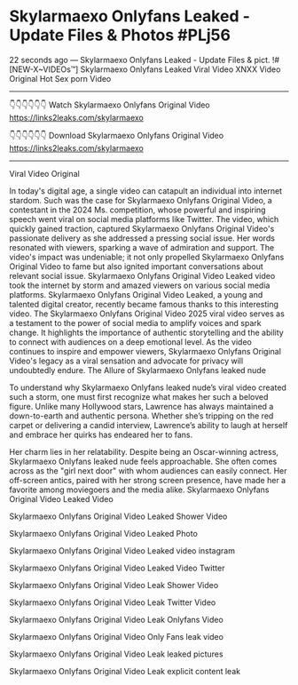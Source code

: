# Skylarmaexo Onlyfans Leaked - Update Files & Photos #PLj56

22 seconds ago — Skylarmaexo Onlyfans Leaked - Update Files & pict. !#[NEW-X~VIDEOs™] Skylarmaexo Onlyfans Leaked Viral Video XNXX Video Original Hot Sex porn Video

------------------

👇👇👇👇👇👇
Watch Skylarmaexo Onlyfans Original Video
https://links2leaks.com/skylarmaexo

👇👇👇👇👇👇
Download Skylarmaexo Onlyfans Original Video
https://links2leaks.com/skylarmaexo

------------------

Viral Video Original

In today's digital age, a single video can catapult an individual into internet stardom. Such was the case for Skylarmaexo Onlyfans Original Video, a contestant in the 2024 Ms. competition, whose powerful and inspiring speech went viral on social media platforms like Twitter.
The video, which quickly gained traction, captured Skylarmaexo Onlyfans Original Video's passionate delivery as she addressed a pressing social issue. Her words resonated with viewers, sparking a wave of admiration and support. The video's impact was undeniable; it not only propelled Skylarmaexo Onlyfans Original Video to fame but also ignited important conversations about relevant social issue.
Skylarmaexo Onlyfans Original Video Leaked video took the internet by storm and amazed viewers on various social media platforms. Skylarmaexo Onlyfans Original Video Leaked, a young and talented digital creator, recently became famous thanks to this interesting video.
The Skylarmaexo Onlyfans Original Video 2025 viral video serves as a testament to the power of social media to amplify voices and spark change. It highlights the importance of authentic storytelling and the ability to connect with audiences on a deep emotional level. As the video continues to inspire and empower viewers, Skylarmaexo Onlyfans Original Video's legacy as a viral sensation and advocate for privacy will undoubtedly endure.
The Allure of Skylarmaexo Onlyfans leaked nude


To understand why Skylarmaexo Onlyfans leaked nude’s viral video created such a storm, one must first recognize what makes her such a beloved figure. Unlike many Hollywood stars, Lawrence has always maintained a down-to-earth and authentic persona. Whether she’s tripping on the red carpet or delivering a candid interview, Lawrence’s ability to laugh at herself and embrace her quirks has endeared her to fans.

Her charm lies in her relatability. Despite being an Oscar-winning actress, Skylarmaexo Onlyfans leaked nude feels approachable. She often comes across as the "girl next door" with whom audiences can easily connect. Her off-screen antics, paired with her strong screen presence, have made her a favorite among moviegoers and the media alike.
Skylarmaexo Onlyfans Original Video Leaked Video

Skylarmaexo Onlyfans Original Video Leaked Shower Video

Skylarmaexo Onlyfans Original Video Leaked Photo

Skylarmaexo Onlyfans Original Video Leaked video instagram

Skylarmaexo Onlyfans Original Video Leaked Video Twitter

Skylarmaexo Onlyfans Original Video Leak Shower Video

Skylarmaexo Onlyfans Original Video Leak Twitter Video

Skylarmaexo Onlyfans Original Video Leak Onlyfans Video

Skylarmaexo Onlyfans Original Video Only Fans leak video

Skylarmaexo Onlyfans Original Video Leak leaked pictures

Skylarmaexo Onlyfans Original Video Leak explicit content leak